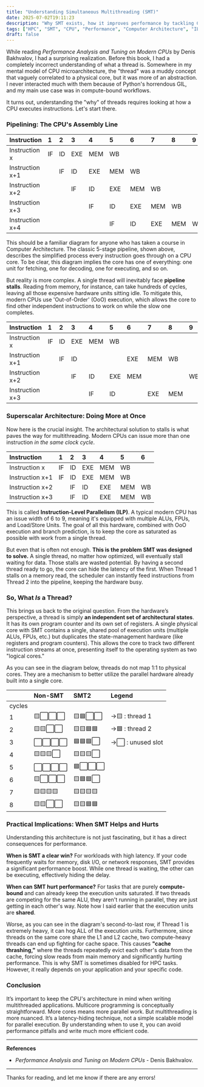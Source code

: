 ```yaml
---
title: "Understanding Simultaneous Multithreading (SMT)"
date: 2025-07-02T19:11:23
description: "Why SMT exists, how it improves performance by tackling CPU stalls, and what it means for your code."
tags: ["HPC", "SMT", "CPU", "Performance", "Computer Architecture", "ILP"]
draft: false
---
```


While reading *Performance Analysis and Tuning on Modern CPUs* by Denis Bakhvalov, I had a surprising realization. Before this book, I had a completely incorrect understanding of what a thread is. Somewhere in my mental model of CPU microarchitecture, the "thread" was a muddy concept that vaguely correlated to a physical core, but it was more of an abstraction. I never interacted much with them because of Python's horrendous GIL, and my main use case was in compute-bound workflows.

It turns out, understanding the "why" of threads requires looking at how a CPU executes instructions. Let's start there.

### Pipelining: The CPU's Assembly Line

| Instruction     | 1  | 2  | 3  | 4  | 5  | 6  | 7  | 8  | 9  |
| :-------------- | :-- | :-- | :-- | :-- | :-- | :-- | :-- | :-- | :-- |
| Instruction x   | IF | ID | EXE | MEM | WB |    |    |    |    |
| Instruction x+1 |    | IF | ID | EXE | MEM | WB |    |    |    |
| Instruction x+2 |    |    | IF | ID | EXE | MEM | WB |    |    |
| Instruction x+3 |    |    |    | IF | ID | EXE | MEM | WB |    |
| Instruction x+4 |    |    |    |    | IF | ID | EXE | MEM | WB |

This should be a familiar diagram for anyone who has taken a course in Computer Architecture. The classic 5-stage pipeline, shown above, describes the simplified process every instruction goes through on a CPU core. To be clear, this diagram implies the core has one of everything: one unit for fetching, one for decoding, one for executing, and so on.

But reality is more complex. A single thread will inevitably face **pipeline stalls**. Reading from memory, for instance, can take hundreds of cycles, leaving all those expensive hardware units sitting idle. To mitigate this, modern CPUs use 'Out-of-Order' (OoO) execution, which allows the core to find other independent instructions to work on while the slow one completes.

| Instruction     | 1  | 2  | 3  | 4   | 5   | 6   | 7   | 8   | 9   | 10  |
| :-------------- | :-- | :-- | :-- | :-- | :-- | :-- | :-- | :-- | :-- | :-- |
| Instruction x   | IF | ID | EXE | MEM | WB  |     |     |     |     |     |
| Instruction x+1 |    | IF | ID |     |     | EXE | MEM | WB  |     |     |
| Instruction x+2 |    |    | IF | ID  | EXE | MEM |     |     | WB  |     |
| Instruction x+3 |    |    |    | IF  | ID  |     | EXE | MEM |     | WB  |

### Superscalar Architecture: Doing More at Once

Now here is the crucial insight. The architectural solution to stalls is what paves the way for multithreading. Modern CPUs can issue more than one instruction *in the same clock cycle*.

| Instruction     | 1  | 2  | 3   | 4   | 5   | 6   |
| :-------------- | :-- | :-- | :-- | :-- | :-- | :-- |
| Instruction x   | IF | ID | EXE | MEM | WB  |     |
| Instruction x+1 | IF | ID | EXE | MEM | WB  |     |
| Instruction x+2 |    | IF | ID  | EXE | MEM | WB  |
| Instruction x+3 |    | IF | ID  | EXE | MEM | WB  |

This is called **Instruction-Level Parallelism (ILP)**. A typical modern CPU has an issue width of 6 to 9, meaning it's equipped with multiple ALUs, FPUs, and Load/Store Units. The goal of all this hardware, combined with OoO execution and branch prediction, is to keep the core as saturated as possible with work from a single thread.

But even that is often not enough. **This is the problem SMT was designed to solve.** A single thread, no matter how optimized, will eventually stall waiting for data. Those stalls are wasted potential. By having a second thread ready to go, the core can hide the latency of the first. When Thread 1 stalls on a memory read, the scheduler can instantly feed instructions from Thread 2 into the pipeline, keeping the hardware busy.

### So, What *Is* a Thread?

This brings us back to the original question. From the hardware’s perspective, a thread is simply **an independent set of architectural states**. It has its own program counter and its own set of registers. A single physical core with SMT contains a single, shared pool of execution units (multiple ALUs, FPUs, etc.) but duplicates the state-management hardware (like registers and program counters). This allows the core to track two different instruction streams at once, presenting itself to the operating system as two "logical cores."

As you can see in the diagram below, threads do not map 1:1 to physical cores. They are a mechanism to better utilize the parallel hardware already built into a single core.

|         | Non-SMT       | SMT2         | Legend                               |
| :------ | :------------ | :----------- | :----------------------------------- |
| cycles  |               |              |                                      |
| 1       | 🟨⬜⬜⬜ | 🟨🟦⬜⬜ | ->🟨 : thread 1                       |
| 2       | 🟨🟨⬜⬜ | 🟨🟨🟦🟦 | ->🟦 : thread 2                       |
| 3       | ⬜⬜⬜⬜ | 🟦🟦🟦⬜ | ->⬜ : unused slot                    |
| 4       | 🟨🟨🟨⬜ | 🟨🟨🟨⬜ |                                      |
| 5       | ⬜⬜⬜⬜ | 🟦⬜⬜⬜ |                                      |
| 6       | 🟨⬜⬜⬜ | 🟨🟦🟦⬜ |                                      |
| 7       | 🟨🟨🟨🟨 | 🟨🟨🟨🟨 |                                      |
| 8       | 🟨🟨⬜⬜ | 🟨🟨🟦🟦 |                                      |


### Practical Implications: When SMT Helps and Hurts

Understanding this architecture is not just fascinating, but it has a direct consequences for performance.

**When is SMT a clear win?**
For workloads with high latency. If your code frequently waits for memory, disk I/O, or network responses, SMT provides a significant performance boost. While one thread is waiting, the other can be executing, effectively hiding the delay.

**When can SMT hurt performance?**
For tasks that are purely **compute-bound** and can already keep the execution units saturated. If two threads are competing for the same ALU, they aren't running in parallel, they are just getting in each other's way. Note how I said earlier that the execution units are **shared**. 

Worse, as you can see in the diagram's second-to-last row, if Thread 1 is extremely heavy, it can hog ALL of the execution units. Furthermore, since threads on the same core share the L1 and L2 cache, two compute-heavy threads can end up fighting for cache space. This causes **"cache thrashing,"** where the threads repeatedly evict each other's data from the cache, forcing slow reads from main memory and significantly hurting performance. This is why SMT is sometimes disabled for HPC tasks. However, it really depends on your application and your specific code.

### Conclusion

It’s important to keep the CPU's architecture in mind when writing multithreaded applications. Multicore programming is conceptually straightforward. More cores means more parallel work. But multithreading is more nuanced. It’s a latency-hiding technique, not a simple scalable model for parallel execution. By understanding when to use it, you can avoid performance pitfalls and write much more efficient code.

-----

**References**
  - *Performance Analysis and Tuning on Modern CPUs* - Denis Bakhvalov.

-----
Thanks for reading, and let me know if there are any errors\!